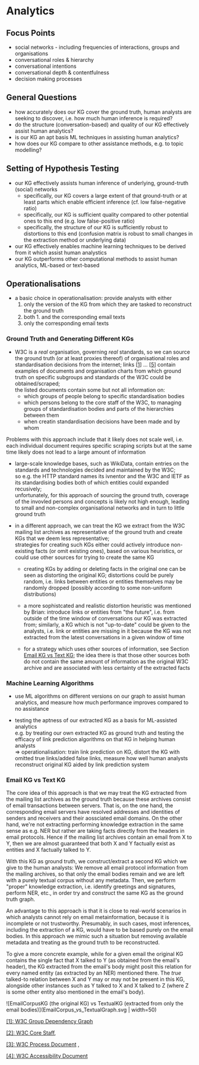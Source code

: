 # Analytics

## Focus Points

* social networks - including frequencies of interactions, groups and organisations
* conversational roles & hierarchy
* conversational intentions
* conversational depth & contentfulness
* decision making processes

## General Questions

* how accurately does our KG cover the ground truth, human analysts are seeking to discover, i.e. how much human inference is required?
* do the structure (conversation-based) and quality of our KG effectively assist human analytics?
* is our KG an apt basis ML techniques in assisting human analytics?
* how does our KG compare to other assistance methods, e.g. to topic modelling?


## Setting of Hypothesis Testing

* our KG effectively assists human inference of underlying, ground-truth (social) networks
  - specifically, our KG covers a large extent of that ground-truth or at least parts which enable efficient inference (cf. low false-negative ratio)
  - specifically, our KG is sufficient quality compared to other potential ones to this end (e.g. low false-positive ratio)
  - specifically, the structure of our KG is sufficiently robust to distortions to this end (confusion matrix is robust to small changes in the extraction method or underlying data)
* our KG effectively enables machine learning techniques to be derived from it which assist human analystics
* our KG outperforms other computational methods to assist human analytics, ML-based or text-based 

## Operationalisations

* a basic choice in operationalisation: provide analysts with either
  1. only the version of the KG from which they are tasked to reconstruct the ground truth
  2. both 1. and the corresponding email texts
  3. only the corresponding email texts


### Ground Truth and Generating Different KGs

* W3C is a _real_ organisation, governing _real_ standards, so we can source the ground truth (or at least proxies thereof) of organisational roles and standardisation decisions from the internet; links [[1](#1)] ... [[5](#5)] contain examples of documents and organisation charts from which ground truth on specific subgroups and standards of the W3C could be obtained/scraped; <br>
the listed documents contain some but not all information on:
  - which groups of people belong to specific standardisation bodies
  - which persons belong to the core staff of the W3C, to managing groups of standardisation bodies and parts of the hierarchies between them
  - when creatin standardisation decisions have been made and by whom

Problems with this approach include that it likely does not scale well, i.e. each individual document requires specific scraping scripts but at the same time likely does not lead to a large amount of information
  
* large-scale knowledge bases, such as WikiData, contain entries on the standards and technologies decided and maintained by the W3C; <br>
  so e.g. the HTTP standard names its ivnentor and the W3C and IETF as its standardising bodies both of which entities could expanded recusively; <br>
  unfortunately, for this approach of sourcing the ground truth, coverage of the invovled persons and concepts is likely not high enough, leading to
  small and non-complex organisational networks and in turn to little ground truth


* in a different approach, we can treat the KG we extract from the W3C mailing list archives as representative of the ground truth and create KGs that we deem less representative; <br>
strategies for creating such KGs either could actively introduce non-existing facts (or omit existing ones), based on various heuristics, or could use other sources for trying to create the same KG
   - creating KGs by adding or deleting facts in the original one can be seen as distorting the original KG; distortions could be purely random, i.e. links between entities or entities themselves may be randomly dropped (possibly according to some non-uniform distributions)
   
   - a more sophistcated and realistic distortion heuristic was mentioned by Brian: introduce links or entities from "the future", i.e. from outside of the time window of conversations our KG was extracted from; similarly, a KG which is not "up-to-date" could be given to the analysts, i.e. link or entities are missing in it because the KG was not extracted from the latest conversations in a given window of time
   
   - for a strategy which uses other sources of information, see Section [Email KG vs Text KG](#email-kg-vs-text-kg); the idea there is that those other sources both do not contain the same amount of information as the original W3C archive and are associated with less certainty of the extracted facts


### Machine Learning Algorithms

* use ML algorithms on different versions on our graph to assist human analytics, and measure how much performance improves compared to no assistance

* testing the aptness of our extracted KG as a basis for ML-assisted analytics <br>
  e.g. by treating our own extracted KG as ground truth and testing the efficacy of link prediction algorithms on that KG in helping human analysts <br>
 => operationalisation: train link prediction on KG, distort the KG with omitted true links/added false links, measure how well human analysts reconstruct original KG aided by link prediction system <br>



### Email KG vs Text KG

The core idea of this approach is that we may treat the KG extracted from the mailing list archives as the ground truth because these archives consist of email transactions between servers. That is, on the one hand, the corresponding email servers have resolved addresses and identities of senders and receivers and their aossciated email domains. On the other hand, we're not extracting performing knowledge extraction in the same sense as e.g. NER but rather are taking facts directly from the headers in email protocols. Hence if the mailing list archives contain an email from X to Y, then we are almost guaranteed that both X and Y factually exist as entities and X factually talked to Y. 

With this KG as ground truth, we construct/extract a second KG which we give to the human analysts:
We remove all email protocol information from the mailing archives, so that only the email bodies remain and we are left with a purely textual corpus without any metadata. Then, we perform "proper" knowledge extraction, i.e. identify greetings and signatures, perform NER, etc., in order try and construct the same KG as the ground truth graph.

An advantage to this approach is that it is close to real-world scenarios in which analysts cannot rely on email metainformation, because it is incomplete or not trustworthy. Presumably, in such cases, most inferences, including the extraction of a KG, would have to be based purely on the email bodies. In this approach we mimic such a situation but removing available metadata and treating as the ground truth to be reconstructed.

To give a more concrete example, while for a given email the original KG contains the single fact that X talked to Y (as obtained from the email's header), the KG extracted from the email's body might posit this relation for every named entity (as extracted by an NER) mentioned there. The _true_ talked-to relation between X and Y may or may not be present in this KG, alongside other instances such as Y talked to X and X talked to Z (where Z is some other entity also mentioned in the email's body).

![EmailCorpusKG (the original KG) vs TextualKG (extracted from only the email bodies)](EmailCorpus_vs_TextualGraph.svg | width=50)




  
  
 
 
 <a id="1">[[1]: W3C Group Dependency Graph](https://www.w3.org/2003/02/W3COrg.svgz)</a>
 
 [[2]: W3C Core Staff](https://www.w3.org/People), 
 
 [[3]: W3C Process Document](https://www.w3.org/2019/Process-20190301/) , 
 
 <a id="4">[[4]: W3C Accessibility Document](https://www.w3.org/TR/2020/WD-accessibility-conformance-challenges-20200619)</a>
